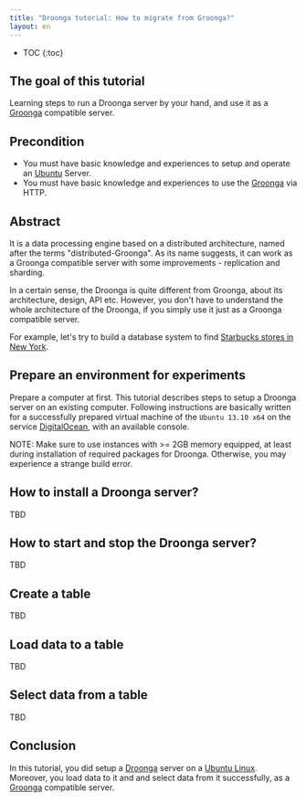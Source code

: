 ```yaml
---
title: "Droonga tutorial: How to migrate from Groonga?"
layout: en
---
```


* TOC
{:toc}

## The goal of this tutorial

Learning steps to run a Droonga server by your hand, and use it as a [Groonga][groonga] compatible server.

## Precondition

* You must have basic knowledge and experiences to setup and operate an [Ubuntu][] Server.
* You must have basic knowledge and experiences to use the [Groonga][groonga] via HTTP.

## Abstract

It is a data processing engine based on a distributed architecture, named after the terms "distributed-Groonga".
As its name suggests, it can work as a Groonga compatible server with some improvements - replication and sharding.

In a certain sense, the Droonga is quite different from Groonga, about its architecture, design, API etc.
However, you don't have to understand the whole architecture of the Droonga, if you simply use it just as a Groonga compatible server.

For example, let's try to build a database system to find [Starbucks stores in New York](http://geocommons.com/overlays/430038).

## Prepare an environment for experiments

Prepare a computer at first.
This tutorial describes steps to setup a Droonga server on an existing computer.
Following instructions are basically written for a successfully prepared virtual machine of the `Ubuntu 13.10 x64` on the service [DigitalOcean](https://www.digitalocean.com/), with an available console.

NOTE: Make sure to use instances with >= 2GB memory equipped, at least during installation of required packages for Droonga.
Otherwise, you may experience a strange build error.

## How to install a Droonga server?

TBD

## How to start and stop the Droonga server?

TBD

## Create a table

TBD

## Load data to a table

TBD

## Select data from a table

TBD

## Conclusion

In this tutorial, you did setup a [Droonga][] server on a [Ubuntu Linux][Ubuntu].
Moreover, you load data to it and and select data from it successfully, as a [Groonga][] compatible server.

  [Ubuntu]: http://www.ubuntu.com/
  [Droonga]: https://droonga.org/
  [Groonga]: http://groonga.org/
